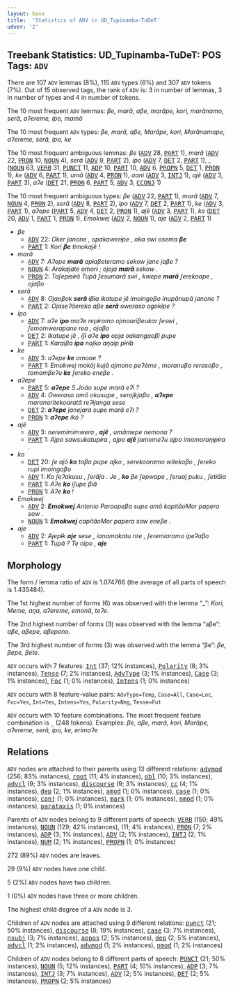 ```yaml
---
layout: base
title:  'Statistics of ADV in UD_Tupinamba-TuDeT'
udver: '2'
---
```


## Treebank Statistics: UD_Tupinamba-TuDeT: POS Tags: `ADV`

There are 107 `ADV` lemmas (8%), 115 `ADV` types (6%) and 307 `ADV` tokens (7%).
Out of 15 observed tags, the rank of `ADV` is: 3 in number of lemmas, 3 in number of types and 4 in number of tokens.

The 10 most frequent `ADV` lemmas: <em>βe, marã, aβe, marãpe, kori, marãnamo, serã, aʔereme, ipo, mamõ</em>

The 10 most frequent `ADV` types:  <em>βe, marã, aβe, Marãpe, kori, Marãnamope, aʔereme, serã, ipo, ke</em>

The 10 most frequent ambiguous lemmas: <em>βe</em> (<tt><a href="tpn_tudet-pos-ADV.html">ADV</a></tt> 28, <tt><a href="tpn_tudet-pos-PART.html">PART</a></tt> 1), <em>marã</em> (<tt><a href="tpn_tudet-pos-ADV.html">ADV</a></tt> 22, <tt><a href="tpn_tudet-pos-PRON.html">PRON</a></tt> 10, <tt><a href="tpn_tudet-pos-NOUN.html">NOUN</a></tt> 4), <em>serã</em> (<tt><a href="tpn_tudet-pos-ADV.html">ADV</a></tt> 9, <tt><a href="tpn_tudet-pos-PART.html">PART</a></tt> 2), <em>ipo</em> (<tt><a href="tpn_tudet-pos-ADV.html">ADV</a></tt> 7, <tt><a href="tpn_tudet-pos-DET.html">DET</a></tt> 2, <tt><a href="tpn_tudet-pos-PART.html">PART</a></tt> 1), <em>_</em> (<tt><a href="tpn_tudet-pos-NOUN.html">NOUN</a></tt> 63, <tt><a href="tpn_tudet-pos-VERB.html">VERB</a></tt> 31, <tt><a href="tpn_tudet-pos-PUNCT.html">PUNCT</a></tt> 11, <tt><a href="tpn_tudet-pos-ADP.html">ADP</a></tt> 10, <tt><a href="tpn_tudet-pos-PART.html">PART</a></tt> 10, <tt><a href="tpn_tudet-pos-ADV.html">ADV</a></tt> 6, <tt><a href="tpn_tudet-pos-PROPN.html">PROPN</a></tt> 5, <tt><a href="tpn_tudet-pos-DET.html">DET</a></tt> 1, <tt><a href="tpn_tudet-pos-PRON.html">PRON</a></tt> 1), <em>ke</em> (<tt><a href="tpn_tudet-pos-ADV.html">ADV</a></tt> 6, <tt><a href="tpn_tudet-pos-PART.html">PART</a></tt> 1), <em>umã</em> (<tt><a href="tpn_tudet-pos-ADV.html">ADV</a></tt> 4, <tt><a href="tpn_tudet-pos-PRON.html">PRON</a></tt> 1), <em>aani</em> (<tt><a href="tpn_tudet-pos-ADV.html">ADV</a></tt> 3, <tt><a href="tpn_tudet-pos-INTJ.html">INTJ</a></tt> 1), <em>ajẽ</em> (<tt><a href="tpn_tudet-pos-ADV.html">ADV</a></tt> 3, <tt><a href="tpn_tudet-pos-PART.html">PART</a></tt> 3), <em>aʔe</em> (<tt><a href="tpn_tudet-pos-DET.html">DET</a></tt> 21, <tt><a href="tpn_tudet-pos-PRON.html">PRON</a></tt> 6, <tt><a href="tpn_tudet-pos-PART.html">PART</a></tt> 5, <tt><a href="tpn_tudet-pos-ADV.html">ADV</a></tt> 3, <tt><a href="tpn_tudet-pos-CCONJ.html">CCONJ</a></tt> 1)

The 10 most frequent ambiguous types:  <em>βe</em> (<tt><a href="tpn_tudet-pos-ADV.html">ADV</a></tt> 22, <tt><a href="tpn_tudet-pos-PART.html">PART</a></tt> 1), <em>marã</em> (<tt><a href="tpn_tudet-pos-ADV.html">ADV</a></tt> 7, <tt><a href="tpn_tudet-pos-NOUN.html">NOUN</a></tt> 4, <tt><a href="tpn_tudet-pos-PRON.html">PRON</a></tt> 2), <em>serã</em> (<tt><a href="tpn_tudet-pos-ADV.html">ADV</a></tt> 8, <tt><a href="tpn_tudet-pos-PART.html">PART</a></tt> 2), <em>ipo</em> (<tt><a href="tpn_tudet-pos-ADV.html">ADV</a></tt> 7, <tt><a href="tpn_tudet-pos-DET.html">DET</a></tt> 2, <tt><a href="tpn_tudet-pos-PART.html">PART</a></tt> 1), <em>ke</em> (<tt><a href="tpn_tudet-pos-ADV.html">ADV</a></tt> 3, <tt><a href="tpn_tudet-pos-PART.html">PART</a></tt> 1), <em>aʔepe</em> (<tt><a href="tpn_tudet-pos-PART.html">PART</a></tt> 5, <tt><a href="tpn_tudet-pos-ADV.html">ADV</a></tt> 4, <tt><a href="tpn_tudet-pos-DET.html">DET</a></tt> 2, <tt><a href="tpn_tudet-pos-PRON.html">PRON</a></tt> 1), <em>ajẽ</em> (<tt><a href="tpn_tudet-pos-ADV.html">ADV</a></tt> 3, <tt><a href="tpn_tudet-pos-PART.html">PART</a></tt> 1), <em>ko</em> (<tt><a href="tpn_tudet-pos-DET.html">DET</a></tt> 20, <tt><a href="tpn_tudet-pos-ADV.html">ADV</a></tt> 1, <tt><a href="tpn_tudet-pos-PART.html">PART</a></tt> 1, <tt><a href="tpn_tudet-pos-PRON.html">PRON</a></tt> 1), <em>Emokwej</em> (<tt><a href="tpn_tudet-pos-ADV.html">ADV</a></tt> 2, <tt><a href="tpn_tudet-pos-NOUN.html">NOUN</a></tt> 1), <em>aje</em> (<tt><a href="tpn_tudet-pos-ADV.html">ADV</a></tt> 2, <tt><a href="tpn_tudet-pos-PART.html">PART</a></tt> 1)


* <em>βe</em>
  * <tt><a href="tpn_tudet-pos-ADV.html">ADV</a></tt> 22: <em>Oker janone , opakawerɨpe , oka swi osema <b>βe</b></em>
  * <tt><a href="tpn_tudet-pos-PART.html">PART</a></tt> 1: <em>Kori <b>βe</b> timokajẽ !</em>
* <em>marã</em>
  * <tt><a href="tpn_tudet-pos-ADV.html">ADV</a></tt> 7: <em>Aʔepe <b>marã</b> apɨ́aβeteramo sekow jane jaβe ?</em>
  * <tt><a href="tpn_tudet-pos-NOUN.html">NOUN</a></tt> 4: <em>Arakajate omorɨ ; ojoja <b>marã</b> sekow .</em>
  * <tt><a href="tpn_tudet-pos-PRON.html">PRON</a></tt> 2: <em>Taʃepɨsɨrõ Tupã ʃesumarã swi , kwepe <b>marã</b> ʃerekoape , ojaβo</em>
* <em>serã</em>
  * <tt><a href="tpn_tudet-pos-ADV.html">ADV</a></tt> 8: <em>Ojaoβok <b>serã</b> ɨβɨa ikatupe jẽ imoingoβo inupãnupã janone ?</em>
  * <tt><a href="tpn_tudet-pos-PART.html">PART</a></tt> 2: <em>Ojaseʔõereko aβe <b>serã</b> oweraso ogokɨpe ?</em>
* <em>ipo</em>
  * <tt><a href="tpn_tudet-pos-ADV.html">ADV</a></tt> 7: <em>aʔe <b>ipo</b> maʔe repɨ́ramo ojmoariβeukar ʃeswi , ʃemomwerapane rea , ojaβo</em>
  * <tt><a href="tpn_tudet-pos-DET.html">DET</a></tt> 2: <em>Ikatupe jẽ , iʃɨ aʔe <b>ipo</b> opja oakangaoβĩ pupe</em>
  * <tt><a href="tpn_tudet-pos-PART.html">PART</a></tt> 1: <em>Karaiβa <b>ipo</b> nojko aŋaip pɨrɨb</em>
* <em>ke</em>
  * <tt><a href="tpn_tudet-pos-ADV.html">ADV</a></tt> 3: <em>aʔepe <b>ke</b> amoae ?</em>
  * <tt><a href="tpn_tudet-pos-PART.html">PART</a></tt> 1: <em>Emokwej mokõj kujã ajmono peʔẽme , moranuβa rerasoβo , tomomβeʔu <b>ke</b> ʃereko eneβe .</em>
* <em>aʔepe</em>
  * <tt><a href="tpn_tudet-pos-PART.html">PART</a></tt> 5: <em><b>aʔepe</b> S.João supe marã eʔi ?</em>
  * <tt><a href="tpn_tudet-pos-ADV.html">ADV</a></tt> 4: <em>Oweraso amõ okusupe , serojkjaβo , <b>aʔepe</b> maranaritekoaratã reʔɨjanga sese</em>
  * <tt><a href="tpn_tudet-pos-DET.html">DET</a></tt> 2: <em><b>aʔepe</b> janejara supe marã eʔi ?</em>
  * <tt><a href="tpn_tudet-pos-PRON.html">PRON</a></tt> 1: <em><b>aʔepe</b> ikó ?</em>
* <em>ajẽ</em>
  * <tt><a href="tpn_tudet-pos-ADV.html">ADV</a></tt> 3: <em>neremimimwera , <b>ajẽ</b> , umãmepe nemona ?</em>
  * <tt><a href="tpn_tudet-pos-PART.html">PART</a></tt> 1: <em>Ajpo sawsukatupɨra , ajpo <b>ajẽ</b> jamomeʔu ajpo imomoraŋɨpɨra .</em>
* <em>ko</em>
  * <tt><a href="tpn_tudet-pos-DET.html">DET</a></tt> 20: <em>ʃe ajõ <b>ko</b> taβa pupe ajko , serekoaramo witekoβo , ʃereko rupi imoingoβo</em>
  * <tt><a href="tpn_tudet-pos-ADV.html">ADV</a></tt> 1: <em>Ko ʃeʔakusu , ʃerãja . Je , <b>ko</b> βe ʃepwape , ʃeruaj puku , ʃetɨãia</em>
  * <tt><a href="tpn_tudet-pos-PART.html">PART</a></tt> 1: <em>Aʔe <b>ko</b> iʃupe βiã</em>
  * <tt><a href="tpn_tudet-pos-PRON.html">PRON</a></tt> 1: <em>Aʔe <b>ko</b> !</em>
* <em>Emokwej</em>
  * <tt><a href="tpn_tudet-pos-ADV.html">ADV</a></tt> 2: <em><b>Emokwej</b> Antonio Paraopeβa supe amõ kapitãoMor papera sow .</em>
  * <tt><a href="tpn_tudet-pos-NOUN.html">NOUN</a></tt> 1: <em><b>Emokwej</b> capitãoMor papera sow eneβe .</em>
* <em>aje</em>
  * <tt><a href="tpn_tudet-pos-ADV.html">ADV</a></tt> 2: <em>Ajepɨk <b>aje</b> sese , ianamakatu rire , ʃeremiaramo ipeʔaβo</em>
  * <tt><a href="tpn_tudet-pos-PART.html">PART</a></tt> 1: <em>Tupã ? Te nipo , <b>aje</b></em>

## Morphology

The form / lemma ratio of `ADV` is 1.074766 (the average of all parts of speech is 1.435484).

The 1st highest number of forms (6) was observed with the lemma “_”: <em>Kori, Meme, aŋa, aʔereme, emonã, teʔe</em>.

The 2nd highest number of forms (3) was observed with the lemma “aβe”: <em>aβe, aβepe, aβepeno</em>.

The 3rd highest number of forms (3) was observed with the lemma “βe”: <em>βe, βepe, βete</em>.

`ADV` occurs with 7 features: <tt><a href="tpn_tudet-feat-Int.html">Int</a></tt> (37; 12% instances), <tt><a href="tpn_tudet-feat-Polarity.html">Polarity</a></tt> (8; 3% instances), <tt><a href="tpn_tudet-feat-Tense.html">Tense</a></tt> (7; 2% instances), <tt><a href="tpn_tudet-feat-AdvType.html">AdvType</a></tt> (3; 1% instances), <tt><a href="tpn_tudet-feat-Case.html">Case</a></tt> (3; 1% instances), <tt><a href="tpn_tudet-feat-Foc.html">Foc</a></tt> (1; 0% instances), <tt><a href="tpn_tudet-feat-Intens.html">Intens</a></tt> (1; 0% instances)

`ADV` occurs with 8 feature-value pairs: `AdvType=Temp`, `Case=All`, `Case=Loc`, `Foc=Yes`, `Int=Yes`, `Intens=Yes`, `Polarity=Neg`, `Tense=Fut`

`ADV` occurs with 10 feature combinations.
The most frequent feature combination is `_` (248 tokens).
Examples: <em>βe, aβe, marã, kori, Marãpe, aʔereme, serã, ipo, ke, erimaʔe</em>


## Relations

`ADV` nodes are attached to their parents using 13 different relations: <tt><a href="tpn_tudet-dep-advmod.html">advmod</a></tt> (256; 83% instances), <tt><a href="tpn_tudet-dep-root.html">root</a></tt> (11; 4% instances), <tt><a href="tpn_tudet-dep-obl.html">obl</a></tt> (10; 3% instances), <tt><a href="tpn_tudet-dep-advcl.html">advcl</a></tt> (9; 3% instances), <tt><a href="tpn_tudet-dep-discourse.html">discourse</a></tt> (9; 3% instances), <tt><a href="tpn_tudet-dep-cc.html">cc</a></tt> (4; 1% instances), <tt><a href="tpn_tudet-dep-dep.html">dep</a></tt> (2; 1% instances), <tt><a href="tpn_tudet-dep-amod.html">amod</a></tt> (1; 0% instances), <tt><a href="tpn_tudet-dep-case.html">case</a></tt> (1; 0% instances), <tt><a href="tpn_tudet-dep-conj.html">conj</a></tt> (1; 0% instances), <tt><a href="tpn_tudet-dep-mark.html">mark</a></tt> (1; 0% instances), <tt><a href="tpn_tudet-dep-nmod.html">nmod</a></tt> (1; 0% instances), <tt><a href="tpn_tudet-dep-parataxis.html">parataxis</a></tt> (1; 0% instances)

Parents of `ADV` nodes belong to 9 different parts of speech: <tt><a href="tpn_tudet-pos-VERB.html">VERB</a></tt> (150; 49% instances), <tt><a href="tpn_tudet-pos-NOUN.html">NOUN</a></tt> (129; 42% instances),  (11; 4% instances), <tt><a href="tpn_tudet-pos-PRON.html">PRON</a></tt> (7; 2% instances), <tt><a href="tpn_tudet-pos-ADP.html">ADP</a></tt> (3; 1% instances), <tt><a href="tpn_tudet-pos-ADV.html">ADV</a></tt> (2; 1% instances), <tt><a href="tpn_tudet-pos-INTJ.html">INTJ</a></tt> (2; 1% instances), <tt><a href="tpn_tudet-pos-NUM.html">NUM</a></tt> (2; 1% instances), <tt><a href="tpn_tudet-pos-PROPN.html">PROPN</a></tt> (1; 0% instances)

272 (89%) `ADV` nodes are leaves.

29 (9%) `ADV` nodes have one child.

5 (2%) `ADV` nodes have two children.

1 (0%) `ADV` nodes have three or more children.

The highest child degree of a `ADV` node is 3.

Children of `ADV` nodes are attached using 9 different relations: <tt><a href="tpn_tudet-dep-punct.html">punct</a></tt> (21; 50% instances), <tt><a href="tpn_tudet-dep-discourse.html">discourse</a></tt> (8; 19% instances), <tt><a href="tpn_tudet-dep-case.html">case</a></tt> (3; 7% instances), <tt><a href="tpn_tudet-dep-nsubj.html">nsubj</a></tt> (3; 7% instances), <tt><a href="tpn_tudet-dep-appos.html">appos</a></tt> (2; 5% instances), <tt><a href="tpn_tudet-dep-dep.html">dep</a></tt> (2; 5% instances), <tt><a href="tpn_tudet-dep-advcl.html">advcl</a></tt> (1; 2% instances), <tt><a href="tpn_tudet-dep-advmod.html">advmod</a></tt> (1; 2% instances), <tt><a href="tpn_tudet-dep-nmod.html">nmod</a></tt> (1; 2% instances)

Children of `ADV` nodes belong to 8 different parts of speech: <tt><a href="tpn_tudet-pos-PUNCT.html">PUNCT</a></tt> (21; 50% instances), <tt><a href="tpn_tudet-pos-NOUN.html">NOUN</a></tt> (5; 12% instances), <tt><a href="tpn_tudet-pos-PART.html">PART</a></tt> (4; 10% instances), <tt><a href="tpn_tudet-pos-ADP.html">ADP</a></tt> (3; 7% instances), <tt><a href="tpn_tudet-pos-INTJ.html">INTJ</a></tt> (3; 7% instances), <tt><a href="tpn_tudet-pos-ADV.html">ADV</a></tt> (2; 5% instances), <tt><a href="tpn_tudet-pos-DET.html">DET</a></tt> (2; 5% instances), <tt><a href="tpn_tudet-pos-PROPN.html">PROPN</a></tt> (2; 5% instances)

